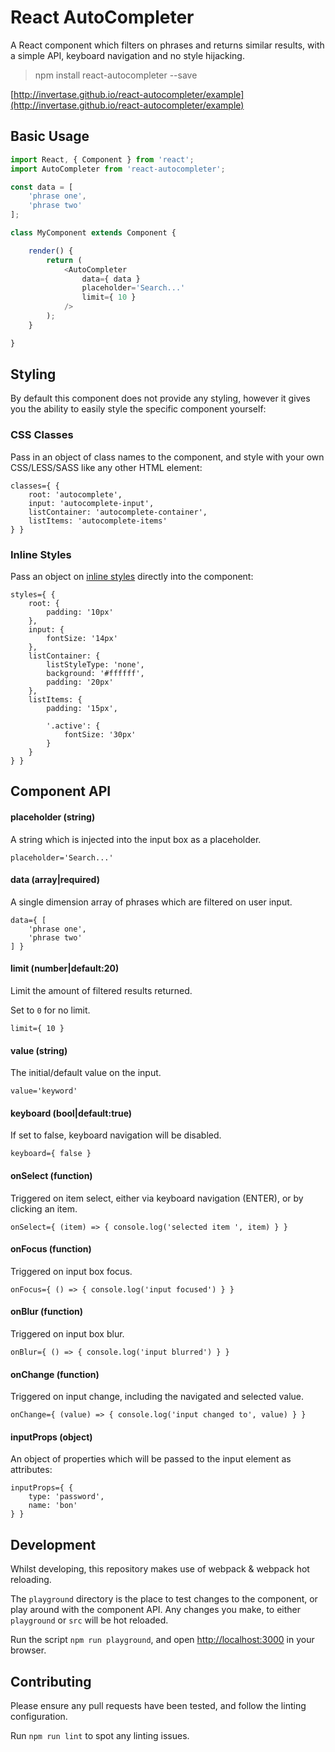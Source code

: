 # React AutoCompleter

A React component which filters on phrases and returns similar results, with a simple API, keyboard navigation and no style hijacking.

> npm install react-autocompleter --save

[http://invertase.github.io/react-autocompleter/example](http://invertase.github.io/react-autocompleter/example)

## Basic Usage

```javascript
import React, { Component } from 'react';
import AutoCompleter from 'react-autocompleter';

const data = [
    'phrase one',
    'phrase two'
];

class MyComponent extends Component {

    render() {
        return (
            <AutoCompleter
                data={ data }
                placeholder='Search...'
                limit={ 10 }
            />
        );
    }

}
```

## Styling

By default this component does not provide any styling, however it gives you the ability to easily style the specific component yourself:

### CSS Classes

Pass in an object of class names to the component, and style with your own CSS/LESS/SASS like any other HTML element:

```
classes={ {
    root: 'autocomplete',
    input: 'autocomplete-input',
    listContainer: 'autocomplete-container',
    listItems: 'autocomplete-items'
} }
```

### Inline Styles

Pass an object on [inline styles](https://facebook.github.io/react/tips/inline-styles.html) directly into the component:

```
styles={ {
    root: {
        padding: '10px'
    },
	input: {
		fontSize: '14px'
	},
	listContainer: {
		listStyleType: 'none',
		background: '#ffffff',
		padding: '20px'
	},
	listItems: {
		padding: '15px',

		'.active': {
			fontSize: '30px'
		}
	}
} }
```

## Component API

#### placeholder (string)

A string which is injected into the input box as a placeholder.

```
placeholder='Search...'
```

#### data (array|required)

A single dimension array of phrases which are filtered on user input.

```
data={ [
    'phrase one',
    'phrase two'
] }
```

#### limit (number|default:20)

Limit the amount of filtered results returned.

Set to `0` for no limit.

```
limit={ 10 }
```

#### value (string)

The initial/default value on the input.

```
value='keyword'
```

#### keyboard (bool|default:true)

If set to false, keyboard navigation will be disabled.

```
keyboard={ false }
```

#### onSelect (function)

Triggered on item select, either via keyboard navigation (ENTER), or by clicking an item.

```
onSelect={ (item) => { console.log('selected item ', item) } }
```

#### onFocus (function)

Triggered on input box focus.

```
onFocus={ () => { console.log('input focused') } }
```

#### onBlur (function)

Triggered on input box blur.

```
onBlur={ () => { console.log('input blurred') } }
```

#### onChange (function)

Triggered on input change, including the navigated and selected value.

```
onChange={ (value) => { console.log('input changed to', value) } }
```

#### inputProps (object)

An object of properties which will be passed to the input element as attributes:

```
inputProps={ {
    type: 'password',
    name: 'bon'
} }
```

## Development

Whilst developing, this repository makes use of webpack & webpack hot reloading.

The `playground` directory is the place to test changes to the component, or play around with the component API. Any changes you make, to either `playground` or `src` will be hot reloaded.

Run the script `npm run playground`, and open [http://localhost:3000](http://localhost:3000) in your browser.

## Contributing

Please ensure any pull requests have been tested, and follow the linting configuration.

Run `npm run lint` to spot any linting issues.